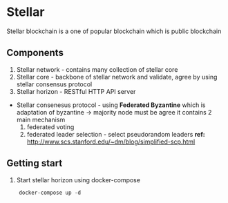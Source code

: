 # Stellar

Stellar blockchain is a one of popular blockchain which is public blockchain

## Components

1. Stellar network - contains many collection of stellar core
2. Stellar core - backbone of stellar network and validate, agree by using stellar consensus protocol
3. Stellar horizon - RESTful HTTP API server

- Stellar consenesus protocol - using **Federated Byzantine** which is adaptation of byzantine -> majority node must be agree it contains 2 main mechanism
    1. federated voting
    2. federated leader selection - select pseudorandom leaders
**ref:** http://www.scs.stanford.edu/~dm/blog/simplified-scp.html

## Getting start

1. Start stellar horizon using docker-compose
```
    docker-compose up -d
```